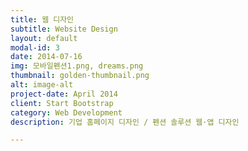 ```yaml
---
title: 웹 디자인
subtitle: Website Design
layout: default
modal-id: 3
date: 2014-07-16
img: 모바일펜션1.png, dreams.png
thumbnail: golden-thumbnail.png
alt: image-alt
project-date: April 2014
client: Start Bootstrap
category: Web Development
description: 기업 홈페이지 디자인 / 펜션 솔루션 웹·앱 디자인

---
```

